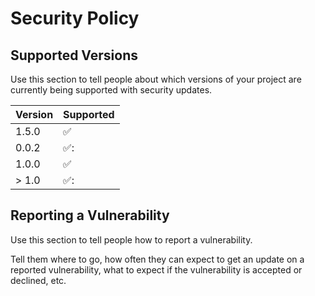 # Security Policy

## Supported Versions

Use this section to tell people about which versions of your project are
currently being supported with security updates.

| Version | Supported          |
| ------- | ------------------ |
| 1.5.0   | :white_check_mark: |
| 0.0.2   | ✅:                |
| 1.0.0   | :white_check_mark: |
| > 1.0   | ✅:                |

## Reporting a Vulnerability

Use this section to tell people how to report a vulnerability.

Tell them where to go, how often they can expect to get an update on a
reported vulnerability, what to expect if the vulnerability is accepted or
declined, etc.
